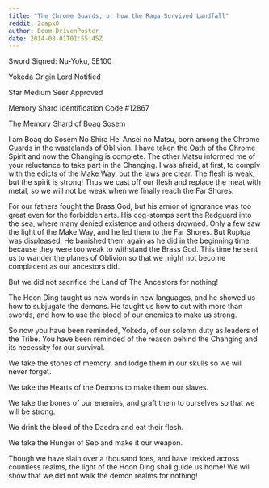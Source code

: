 ```yaml
---
title: "The Chrome Guards, or how the Raga Survived Landfall"
reddit: 2capx0
author: Doom-DrivenPoster
date: 2014-08-01T01:55:45Z
---
```


Sword Signed: Nu-Yoku, 5E100

Yokeda Origin Lord Notified

Star Medium Seer Approved

Memory Shard Identification Code #12867

The Memory Shard of Boaq Sosem

I am Boaq do Sosem No Shira Hel Ansei no Matsu, born among the Chrome Guards in the wastelands of Oblivion. I have taken the Oath of the Chrome Spirit and now the Changing is complete. The other Matsu informed me of your reluctance to take part in the Changing. I was afraid, at first, to comply with the edicts of the Make Way, but the laws are clear. The flesh is weak, but the spirit is strong! Thus we cast off our flesh and replace the meat with metal, so we will not be weak when we finally reach the Far Shores. 

For our fathers fought the Brass God, but his armor of ignorance was too great even for the forbidden arts. His cog-stomps sent the Redguard into the sea, where many denied existence and others drowned. Only a few saw the light of the Make Way, and he led them to the Far Shores. But Ruptga was displeased. He banished them again as he did in the beginning time, because they were too weak to withstand the Brass God. This time he sent us to wander the planes of Oblivion so that we might not become complacent as our ancestors did.

But we did not sacrifice the Land of The Ancestors for nothing!

The Hoon Ding taught us new words in new languages, and he showed us how to subjugate the demons. He taught us how to cut with more than swords, and how to use the blood of our enemies to make us strong.

So now you have been reminded, Yokeda, of our solemn duty as leaders of the Tribe. You have been reminded of the reason behind the Changing and its necessity for our survival.

We take the stones of memory, and lodge them in our skulls so we will never forget.

We take the Hearts of the Demons to make them our slaves.

We take the bones of our enemies, and graft them to ourselves so that we will be strong.

We drink the blood of the Daedra and eat their flesh.

We take the Hunger of Sep and make it our weapon.

Though we have slain over a thousand foes, and have trekked across countless realms, the light of the Hoon Ding shall guide us home! We will show that we did not walk the demon realms for nothing!
